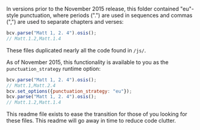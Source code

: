 In versions prior to the November 2015 release, this folder contained "eu"-style punctuation, where periods (".") are used in sequences and commas (",") are used to separate chapters and verses:

```javascript
bcv.parse("Matt 1, 2. 4").osis();
// Matt.1.2,Matt.1.4
```

These files duplicated nearly all the code found in `/js/`.

As of November 2015, this functionality is available to you as the `punctuation_strategy` runtime option:

```javascript
bcv.parse("Matt 1, 2. 4").osis();
// Matt.1,Matt.2.4
bcv.set_options({punctuation_strategy: "eu"});
bcv.parse("Matt 1, 2. 4").osis();
// Matt.1.2,Matt.1.4
```

This readme file exists to ease the transition for those of you looking for these files. This readme will go away in time to reduce code clutter.
